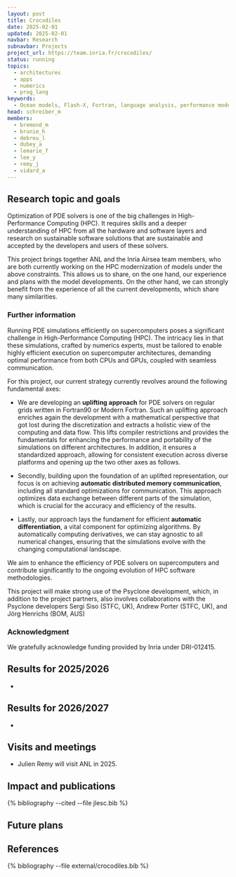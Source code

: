 ```yaml
---
layout: post
title: Crocodiles
date: 2025-02-01
updated: 2025-02-01
navbar: Research
subnavbar: Projects
project_url: https://team.inria.fr/crocodiles/
status: running
topics:
  - architectures
  - apps
  - numerics
  - prog_lang
keywords:
  - Ocean models, Flash-X, Fortran, language analysis, performance modeling, heterogeneous architectures
head: schreiber_m
members:
  - bremond_m
  - brunie_h
  - debreu_l
  - dubey_a
  - lemarie_f
  - lee_y
  - remy_j
  - vidard_a
---
```


## Research topic and goals


Optimization of PDE solvers is one of the big challenges in High-Performance Computing (HPC). It requires skills and a deeper understanding of HPC from all the hardware and software layers and research on sustainable software solutions that are sustainable and accepted by the developers and users of these solvers.

This project brings together ANL and the Inria Airsea team members, who are both currently working on the HPC modernization of models under the above constraints. This allows us to share, on the one hand, our experience and plans with the model developments. On the other hand, we can strongly benefit from the experience of all the current developments, which share many similarities.


### Further information


Running PDE simulations efficiently on supercomputers poses a significant challenge in High-Performance Computing (HPC). The intricacy lies in that these simulations, crafted by numerics experts, must be tailored to enable highly efficient execution on supercomputer architectures, demanding optimal performance from both CPUs and GPUs, coupled with seamless communication.

For this project, our current strategy currently revolves around the following fundamental axes:

- We are developing an <b>uplifting approach</b> for PDE solvers on regular grids written in Fortran90 or Modern Fortran. Such an uplifting approach enriches again the development with a mathematical perspective that got lost during the discretization and extracts a holistic view of the computing and data flow. This lifts compiler restrictions and provides the fundamentals for enhancing the performance and portability of the simulations on different architectures. In addition, it ensures a standardized approach, allowing for consistent execution across diverse platforms and opening up the two other axes as follows.

- Secondly, building upon the foundation of an uplifted representation, our focus is on achieving <b>automatic distributed memory communication</b>, including all standard optimizations for communication. This approach optimizes data exchange between different parts of the simulation, which is crucial for the accuracy and efficiency of the results.

- Lastly, our approach lays the fundament for efficient <b>automatic differentiation</b>, a vital component for optimizing algorithms. By automatically computing derivatives, we can stay agnostic to all numerical changes, ensuring that the simulations evolve with the changing computational landscape.

We aim to enhance the efficiency of PDE solvers on supercomputers and contribute significantly to the ongoing evolution of HPC software methodologies.

This project will make strong use of the Psyclone development, which, in addition to the project partners, also involves collaborations with the Psyclone developers Sergi Siso (STFC, UK), Andrew Porter (STFC, UK), and Jörg Henrichs (BOM, AUS)

### Acknowledgment

We gratefully acknowledge funding provided by Inria under DRI-012415.


## Results for 2025/2026
-

## Results for 2026/2027
-

## Visits and meetings
 * Julien Remy will visit ANL in 2025.

## Impact and publications

<!--
{% comment %}
=============================
== CITING OWN PUBLICATIONS ==
=============================

You can list your own publications below in case you did not cite them in the text
(which you should do, though).
Use the Liquid citing syntax as explained in the wiki:
https://github.com/JLESC/jlesc.github.io/wiki/Markup-Language#cite-and-list-publications
Remember to use the `--file jlesc.bib` with the `cite` tag.

=====================================
== START HERE WITH YOUR ADDITIONAL REFERENCES ==
{% endcomment %}



{% comment %}
== NO MORE BELOW THIS ==
========================
{% endcomment %}
-->

{% bibliography --cited --file jlesc.bib %}


## Future plans


## References

{% bibliography --file external/crocodiles.bib %}
